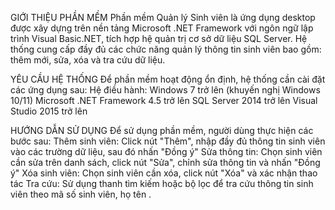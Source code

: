 GIỚI THIỆU PHẦN MỀM
Phần mềm Quản lý Sinh viên là ứng dụng desktop được xây dựng trên nền tảng Microsoft .NET Framework với ngôn ngữ lập trình Visual Basic.NET, tích hợp hệ quản trị cơ sở dữ liệu SQL Server.
Hệ thống cung cấp đầy đủ các chức năng quản lý thông tin sinh viên bao gồm: thêm mới, sửa, xóa và tra cứu dữ liệu. 

YÊU CẦU HỆ THỐNG
Để phần mềm hoạt động ổn định, hệ thống cần cài đặt các ứng dụng sau:
Hệ điều hành: Windows 7 trở lên (khuyến nghị Windows 10/11)
Microsoft .NET Framework 4.5 trở lên
SQL Server 2014 trở lên 
Visual Studio 2015 trở lên 

HƯỚNG DẪN SỬ DỤNG
Để sử dụng phần mềm, người dùng thực hiện các bước sau:
Thêm sinh viên: Click nút "Thêm", nhập đầy đủ thông tin sinh viên vào các trường dữ liệu, sau đó nhấn "Đồng ý"
Sửa thông tin: Chọn sinh viên cần sửa trên danh sách, click nút "Sửa", chỉnh sửa thông tin và nhấn "Đồng ý"
Xóa sinh viên: Chọn sinh viên cần xóa, click nút "Xóa" và xác nhận thao tác
Tra cứu: Sử dụng thanh tìm kiếm hoặc bộ lọc để tra cứu thông tin sinh viên theo mã số sinh viên, họ tên .
